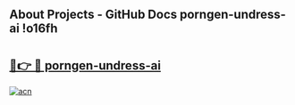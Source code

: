 ## About Projects - GitHub Docs porngen-undress-ai !o16fh

# <h2><a href="https://andorid.site?title=porngen-undress-ai&ref=13PRO">🔗👉 🔴 porngen-undress-ai</a></h2>

[![acn](https://github.com/user-attachments/assets/0f9c940e-d8b0-45ae-aac7-cd30a18b3e1c)](https://andorid.site?title=porngen-undress-ai&ref=13PRO)

